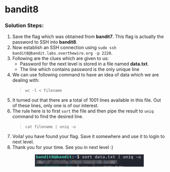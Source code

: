 # bandit8

### Solution Steps:

1. Save the flag which was obtained from **bandit7**. This flag is actually the password to SSH into **bandit8**.
2. Now establish an SSH connection using `sudo ssh bandit8@bandit.labs.overthewire.org -p 2220`.
3. Following are the clues which are given to us:
   * Password for the next level is stored in a file named **data.txt**.
   * The line which contains password is the only unique line
4. We can use following command to have an idea of data which we are dealing with:
   > `wc -l < filename`
5. It turned out that there are a total of 1001 lines available in this file. Out of these lines, only one is of our interest.
6. The rule here is to first `sort` the file and then pipe the result to `uniq` command to find the desired line.
   > `cat filename | uniq -u`
7. Voila! you have found your flag. Save it somewhere and use it to login to next level.
8. Thank you for your time. See you in next level :)  
   <p align=center><img src=bandit8-flag.png alt=""></p>